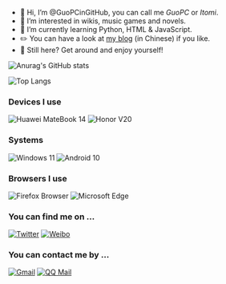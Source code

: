 - 👋 Hi, I’m @GuoPCinGitHub, you can call me *GuoPC* or *Itomi*.
- 👀 I’m interested in wikis, music games and novels.
- 🌱 I’m currently learning Python, HTML & JavaScript.
- ✏️ You can have a look at [my blog](https://guopcingithub.github.io) (in Chinese) if you like.
- 🤔 Still here? Get around and enjoy yourself!

![Anurag's GitHub stats](https://github-readme-stats.vercel.app/api?username=GuoPCinGitHub&show_icons=true&theme=solarized-light)

![Top Langs](https://github-readme-stats.vercel.app/api/top-langs/?username=GuoPCinGitHub&theme=solarized-light)

### Devices I use
![Huawei MateBook 14](https://img.shields.io/badge/Huawei_MateBook_14-C7000B?style=for-the-badge&logo=huawei)
![Honor V20](https://img.shields.io/badge/Honor_View_20-C7000B?style=for-the-badge&logo=huawei)

### Systems
![Windows 11](https://img.shields.io/badge/Windows_11-0078D6?style=for-the-badge&logo=microsoft)
![Android 10](https://img.shields.io/badge/Android_10-3DDC84?style=for-the-badge&logo=android&logoColor=FFFFFF)

### Browsers I use
![Firefox Browser](https://img.shields.io/badge/Firefox_Browser-FF7139?style=for-the-badge&logo=firefoxbrowser&logoColor=FFFFFF)
![Microsoft Edge](https://img.shields.io/badge/Microsoft_Edge-0078D7?style=for-the-badge&logo=microsoftedge)

### You can find me on …
[![Twitter](https://img.shields.io/badge/Twitter@Guo__PC-1DA1F2?style=for-the-badge&logo=twitter&logoColor=FFFFFF)](https://twitter.com/Guo_PC)
[![Weibo](https://img.shields.io/badge/Weibo@GuoPC2013-E6162D?style=for-the-badge&logo=sinaweibo)](https://weibo.com/u/3777937710)

### You can contact me by …
[![Gmail](https://img.shields.io/badge/gpc2843661009@gmail.com-EA4335?style=for-the-badge&logo=gmail&logoColor=FFFFFF)](mailto:gpc2843661009@gmail.com)
[![QQ Mail](https://img.shields.io/badge/itomi@qq.com-EB1923?style=for-the-badge&logo=tencentqq)](mailto:itomi@qq.com)
